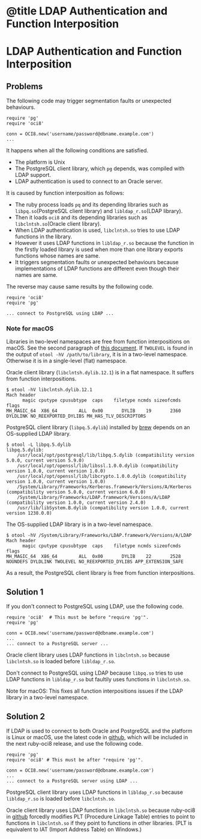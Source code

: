 # @title LDAP Authentication and Function Interposition

LDAP Authentication and Function Interposition
==============================================

Problems
--------

The following code may trigger segmentation faults or unexpected behaviours.

    require 'pg'
    require 'oci8'
    
    conn = OCI8.new('username/password@dbname.example.com')
    ...

It happens when all the following conditions are satisfied.

* The platform is Unix
* The PostgreSQL client library, which `pg` depends, was compiled with LDAP support.
* LDAP authentication is used to connect to an Oracle server.

It is caused by function interposition as follows:

* The ruby process loads `pq` and its depending libraries such as
  `libpq.so`(PostgreSQL client library) and `libldap_r.so`(LDAP library).
* Then it loads `oci8` and its depending libraries such as
  `libclntsh.so`(Oracle client library).
* When LDAP authentication is used, `libclntsh.so` tries to use
  LDAP functions in the library.
* However it uses LDAP functions in `libldap_r.so` because the function
  in the firstly loaded library is used when more than one library exports
  functions whose names are same.
* It triggers segmentation faults or unexpected behaviours because
  implementations of LDAP functions are different even though their names
  are same.

The reverse may cause same results by the following code.

    require 'oci8'
    require 'pg'
    
    ... connect to PostgreSQL using LDAP ...

### Note for macOS

Libraries in two-level namespaces are free from function interpositions on macOS.
See the second paragraph of [this document][mach-o]. If `TWOLEVEL` is
found in the output of `otool -hV /path/to/library`, it is in a
two-level namespace. Otherwise it is in a single-level (flat) namespace.

Oracle client library (`libclntsh.dylib.12.1`) is in a flat namespace.
It suffers from function interpositions.

    $ otool -hV libclntsh.dylib.12.1
    Mach header
          magic cputype cpusubtype  caps    filetype ncmds sizeofcmds      flags
    MH_MAGIC_64  X86_64        ALL  0x00       DYLIB    19       2360 DYLDLINK NO_REEXPORTED_DYLIBS MH_HAS_TLV_DESCRIPTORS

PostgreSQL client library (`libpq.5.dylib`) installed by [brew][] depends on an OS-supplied LDAP library.

    $ otool -L libpq.5.dylib 
    libpq.5.dylib:
        /usr/local/opt/postgresql/lib/libpq.5.dylib (compatibility version 5.0.0, current version 5.9.0)
        /usr/local/opt/openssl/lib/libssl.1.0.0.dylib (compatibility version 1.0.0, current version 1.0.0)
        /usr/local/opt/openssl/lib/libcrypto.1.0.0.dylib (compatibility version 1.0.0, current version 1.0.0)
        /System/Library/Frameworks/Kerberos.framework/Versions/A/Kerberos (compatibility version 5.0.0, current version 6.0.0)
        /System/Library/Frameworks/LDAP.framework/Versions/A/LDAP (compatibility version 1.0.0, current version 2.4.0)
        /usr/lib/libSystem.B.dylib (compatibility version 1.0.0, current version 1238.0.0)

The OS-supplied LDAP library is in a two-level namespace.

    $ otool -hV /System/Library/Frameworks/LDAP.framework/Versions/A/LDAP
    Mach header
          magic cputype cpusubtype  caps    filetype ncmds sizeofcmds      flags
    MH_MAGIC_64  X86_64        ALL  0x00       DYLIB    22       2528   NOUNDEFS DYLDLINK TWOLEVEL NO_REEXPORTED_DYLIBS APP_EXTENSION_SAFE

As a result, the PostgreSQL client library is free from function interpositions.

Solution 1
----------

If you don't connect to PostgreSQL using LDAP, use the following code.

    require 'oci8'  # This must be before "require 'pg'".
    require 'pg'
    
    conn = OCI8.new('username/password@dbname.example.com')
    ...
    ... connect to a PostgreSQL server ...

Oracle client library uses LDAP functions in `libclntsh.so` because `libclntsh.so`
is loaded before `libldap_r.so`.

Don't connect to PostgreSQL using LDAP because `libpq.so` tries to use
LDAP functions in `libldap_r.so` but faultily uses functions in `libclntsh.so`.

Note for macOS: This fixes all function interpositions issues if the LDAP library
in a two-level namespace.

Solution 2
----------

If LDAP is used to connect to both Oracle and PostgreSQL and the platform
is Linux or macOS, use the latest code in [github][], which will be included
in the next ruby-oci8 release, and use the following code.

    require 'pg'
    require 'oci8' # This must be after "require 'pg'".
    
    conn = OCI8.new('username/password@dbname.example.com')
    ...
    ... connect to a PostgreSQL server using LDAP ...

PostgreSQL client library uses LDAP functions in `libldap_r.so` because `libldap_r.so`
is loaded before `libclntsh.so`.

Oracle client library uses LDAP functions in `libclntsh.so` because ruby-oci8 in
[github][] forcedly modifies PLT (Procedure Linkage Table) entries to point to
functions in `libclntsh.so` if they point to functions in other libraries.
(PLT is equivalent to IAT (Import Address Table) on Windows.)

[github]: https://github.com/kubo/ruby-oci8/
[mach-o]: https://developer.apple.com/library/content/documentation/DeveloperTools/Conceptual/MachOTopics/1-Articles/executing_files.html
[brew]: http://brew.sh/
